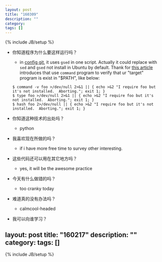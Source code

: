 ```yaml
---
layout: post
title: "160309"
description: ""
category: 
tags: []
---
```

{% include JB/setup %}

* 你知道程序为什么要这样运行吗？
  * in [config git](https://github.com/arvin-chou/config.git), it uses `gsed` in one script. Actually it could replace with `sed` and `gsed` not install in Ubuntu by default. Thank for [this article](https://stackoverflow.com/questions/592620/check-if-a-program-exists-from-a-bash-script) introduces that use `command` program to verify that ur "target" program is exist in "$PATH", like below:
  ```
  $ command -v foo >/dev/null 2>&1 || { echo >&2 "I require foo but it's not installed.  Aborting."; exit 1; }
  $ type foo >/dev/null 2>&1 || { echo >&2 "I require foo but it's not installed.  Aborting."; exit 1; }
  $ hash foo 2>/dev/null || { echo >&2 "I require foo but it's not installed.  Aborting."; exit 1; }

  ```

* 你知道这种技术的出处吗？
  * python

* 我喜欢现在所做的吗？
  * if i have more free time to survey other interesting.

* 这些代码还可以用在其它地方吗？
  * yes, it will be the awesome practice

* 今天有什么做错的吗？
  * too cranky today

* 难道真的没有办法吗？
  * calmcool-headed 

* 我可以向谁学习？
 
layout: post
title: "160217"
description: ""
category: 
tags: []
---
{% include JB/setup %}
